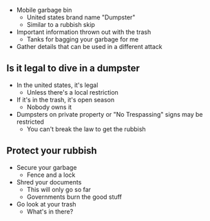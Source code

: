 - Mobile garbage bin
	- United states brand name "Dumpster"
	- Similar to a rubbish skip
- Important information thrown out with the trash
	- Tanks for bagging your garbage for me
- Gather details that can be used in a different attack

## Is it legal to dive in a dumpster
- In the united states, it's legal
	- Unless there's a local restriction
- If it's in the trash, it's open season
	- Nobody owns it
- Dumpsters on private property or "No Trespassing" signs may be restricted
	- You can't break the law to get the rubbish

## Protect your rubbish
- Secure your garbage
	- Fence and a lock
- Shred your documents
	- This will only go so far
	- Governments burn the good stuff
- Go look at your trash
	- What's in there?
